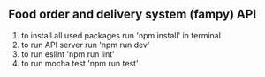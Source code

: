 ## Food order and delivery system (fampy) API

1) to install all used packages run 'npm install' in terminal
2) to run API server run 'npm run dev'
3) to run eslint 'npm run lint'
4) to run mocha test 'npm run test'
